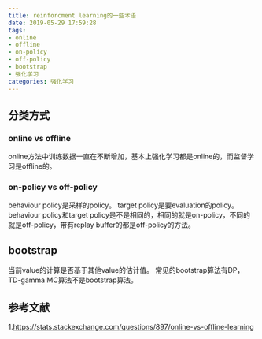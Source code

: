 ```yaml
---
title: reinforcment learning的一些术语
date: 2019-05-29 17:59:28
tags:
- online
- offline
- on-policy
- off-policy
- bootstrap
- 强化学习
categories: 强化学习
---
```


## 分类方式
### online vs offline
online方法中训练数据一直在不断增加，基本上强化学习都是online的，而监督学习是offline的。

### on-policy vs off-policy
behaviour policy是采样的policy。
target policy是要evaluation的policy。
behaviour policy和target policy是不是相同的，相同的就是on-policy，不同的就是off-policy，带有replay buffer的都是off-policy的方法。

## bootstrap
当前value的计算是否基于其他value的估计值。
常见的bootstrap算法有DP，TD-gamma
MC算法不是bootstrap算法。

## 参考文献
1.https://stats.stackexchange.com/questions/897/online-vs-offline-learning
